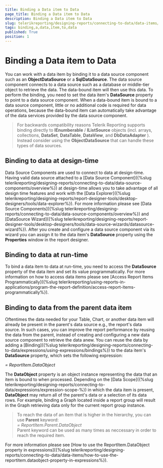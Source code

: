 ```yaml
---
title: Binding a Data item to Data
page_title: Binding a Data item to Data 
description: Binding a Data item to Data
slug: telerikreporting/designing-reports/connecting-to-data/data-items/binding-a-data-item-to-data
tags: binding,a,data,item,to,data
published: True
position: 1
---
```


# Binding a Data item to Data

You can work with a data item by binding it to a data source component such as an __ObjectDataSource__  or a __SqlDataSource__. The data source component connects to a data source such as a database or middle-tier object to retrieve the data. The data-bound item will then use this data. To perform the binding, you need to set the data item's __DataSource__  property to point to a data source component. When a data-bound item is bound to a data source component, little or no additional code is required for data operations, because the data-bound item can automatically take advantage of the data services provided by the data source component.       

> For backwards compatibility reasons Telerik Reporting supports binding directly to __IEnumberable__ / __IListSource__ objects (incl. arrays, collections, __DataSet__, __DataTable__, __DataView__, and  __DbDataAdapter__ ). Instead consider using the __ObjectDataSource__ that can handle these types of data sources.         

## Binding to data at design-time

Data Source Components are used to connect to data at design-time. Having valid data source attached to a [Data Source Component]({%slug telerikreporting/designing-reports/connecting-to-data/data-source-components/overview%}) at design-time allows you to take advantage of all design time features and work with the [Data Explorer]({%slug telerikreporting/designing-reports/report-designer-tools/desktop-designers/tools/data-explorer%}). For more information please see [Data Source Components]({%slug telerikreporting/designing-reports/connecting-to-data/data-source-components/overview%}) and [DataSource Wizard]({%slug telerikreporting/designing-reports/report-designer-tools/desktop-designers/tools/data-source-wizards/datasource-wizard%}). After you create and configure a data source component via its wizard you can assign it to the data item's __DataSource__ property using the __Properties__ window in the report designer.         

## Binding to data at run-time

To bind a data item to data at run-time, you need to access the __DataSource__  property of the data item and set its value programmatically. For more information on how to access data items please see [Access Report Items Programmatically]({%slug telerikreporting/using-reports-in-applications/program-the-report-definition/access-report-items-programmatically%}).         

## Binding to data from the parent data item

Oftentimes the data needed for your Table, Chart, or another data item will already be present in the parent's data source e.g., the report's data source. In such cases, you can improve the report performance by reusing the data from the parent, instead of creating and configuring a new data source component to retrieve the data anew. You can reuse the data by adding a [Binding]({%slug telerikreporting/designing-reports/connecting-to-data/expressions/using-expressions/bindings%}) to the data item's __DataSource__ property, which sets the following expression:         

*= ReportItem.DataObject* 

The __DataObject__  property is an object instance representing the data that an item is bound to when processed. Depending on the [Data Scope]({%slug telerikreporting/designing-reports/connecting-to-data/expressions/expression-scope-%}) in which the data item is present, __DataObject__  may return all of the parent's data or a selection of its data rows. For example, binding a Graph located inside a report group will result in the Graph retrieving data only for the current report group instance.                   

> To reach the data of an item that is higher in the hierarchy, you can use  __Parent__  keyword:<br/> *= ReportItem.Parent.DataObject*<br/> Parent keyword can be used as many times as neccessary in order to reach the required item.           

For more information please see [How to use the ReportItem.DataObject property in expressions]({%slug telerikreporting/designing-reports/connecting-to-data/data-items/how-to-use-the-reportitem.dataobject-property-in-expressions%}).

